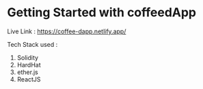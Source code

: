 # Getting Started with coffeedApp

Live Link : https://coffee-dapp.netlify.app/

Tech Stack used : 
1. Solidity
2. HardHat
3. ether.js
4. ReactJS

